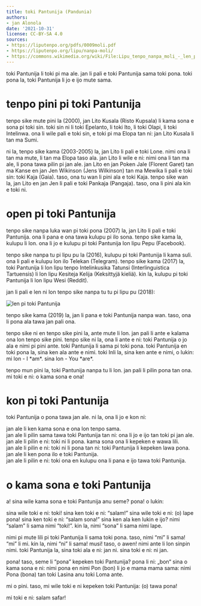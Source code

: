 ```yaml
---
title: toki Pantunija (Pandunia)
authors:
- jan Alonola
date: '2021-10-31'
license: CC-BY-SA 4.0
sources:
- https://liputenpo.org/pdfs/0009moli.pdf
- https://liputenpo.org/lipu/nanpa-moli/
- https://commons.wikimedia.org/wiki/File:Lipu_tenpo_nanpa_moli_-_len_pi_toki_Pantunija.png
---
```


toki Pantunija li toki pi ma ale. jan li pali e toki Pantunija sama toki pona. toki pona la, toki Pantunija li jo e ijo mute sama.

# tenpo pini pi toki Pantunija

tenpo sike mute pini la (2000), jan Lito Kusala (Risto Kupsala) li kama sona e sona pi toki sin. toki sin ni li toki Epelanto, li toki Ito, li toki Olapi, li toki Intelinwa. ona li wile pali e toki sin, e toki pi ma Elopa tan ni: jan Lito Kusala li tan ma Sumi.

ni la, tenpo sike kama (2003-2005) la, jan Lito li pali e toki Lone. nimi ona li tan ma mute, li tan ma Elopa taso ala. jan Lito li wile e ni: nimi ona li tan ma ale, li pona tawa pilin pi jan ale. jan Lito en jan Poken Jale (Florent Garet) tan ma Kanse en jan Jen Wikinson (Jens Wilkinson) tan ma Mewika li pali e toki sin: toki Kaja (Gaia). taso, ona tu wan li pini ala e toki Kaja. tenpo sike wan la, jan Lito en jan Jen li pali e toki Pankaja (Pangaja). taso, ona li pini ala kin e toki ni.

# open pi toki Pantunija

tenpo sike nanpa luka wan pi toki pona (2007) la, jan Lito li pali e toki Pantunija. ona li pana e ona tawa kulupu pi ilo sona. tenpo sike kama la, kulupu li lon. ona li jo e kulupu pi toki Pantunija lon lipu Pepu (Facebook).

tenpo sike nanpa tu pi lipu pu la (2016), kulupu pi toki Pantunija li kama suli. ona li pali e kulupu lon ilo Telekan (Telegram). tenpo sike kama (2017) la, toki Pantunija li lon lipu tenpo Intelinkusika Tatunsi (Interlinguistica Tartuensis) li lon lipu Kesiteja Kelija (Keksittyjä kieliä). kin la, kulupu pi toki Pantunija li lon lipu Wesi (Reddit).

jan li pali e len ni lon tenpo sike nanpa tu tu pi lipu pu (2018):

![len pi toki Pantunija](https://upload.wikimedia.org/wikipedia/commons/f/f3/Lipu_tenpo_nanpa_moli_-_len_pi_toki_Pantunija.png)

tenpo sike kama (2019) la, jan li pana e toki Pantunija nanpa wan. taso, ona li pona ala tawa jan pali ona.

tenpo sike ni en tenpo sike pini la, ante mute li lon. jan pali li ante e kalama ona lon tenpo sike pini. tenpo sike ni la, ona li ante e ni: toki Pantunija o jo ala e nimi pi pini ante. toki Pantunija li sama pi toki pona. toki Pantunija en toki pona la, sina ken ala ante e nimi. toki Inli la, sina ken ante e nimi, o lukin: mi lon - I \*am\*. sina lon - You \*are\*.

tenpo mun pini la, toki Pantunija nanpa tu li lon. jan pali li pilin pona tan ona. mi toki e ni: o kama sona e ona!

# kon pi toki Pantunija

toki Pantunija o pona tawa jan ale. ni la, ona li jo e kon ni:

jan ale li ken kama sona e ona lon tenpo sama.  
jan ale li pilin sama tawa toki Pantunija tan ni: ona li jo e ijo tan toki pi jan ale.  
jan ale li pilin e ni: toki ni li pona. kama sona ona li kepeken e wawa lili.  
jan ale li pilin e ni: toki ni li pona tan ni: toki Pantunija li kepeken lawa pona.  
jan ale li ken pona ilo e toki Pantunija.  
jan ale li pilin e ni: toki ona en kulupu ona li pana e ijo tawa toki Pantunija.

# o kama sona e toki Pantunija

a! sina wile kama sona e toki Pantunija anu seme? pona! o lukin:

sina wile toki e ni: toki! sina ken toki e ni: “salam!” sina wile toki e ni: (o) lape pona! sina ken toki e ni: “salam sona!” sina ken ala ken lukin e ijo? nimi “salam” li sama nimi “toki!”. kin la, nimi “sona” li sama nimi lape.

nimi pi mute lili pi toki Pantunija li sama toki pona. taso, nimi “mi” li sama! “mi” li mi. kin la, nimi “ni” li sama! musi! taso, o awen! nimi ante li lon sinpin nimi. toki Pantunija la, sina toki ala e ni: jan ni. sina toki e ni: ni jan.

pona! taso, seme li “pona” kepeken toki Pantunija? pona li ni: „bon“ sina o kama sona e ni: nimi pona en nimi Pon (bon) li jo e mama mama sama: nimi Pona (bona) tan toki Lasina anu toki Loma ante.

mi o pini. taso, mi wile toki e ni kepeken toki Pantunija: (o) tawa pona!

mi toki e ni: salam safar!